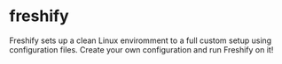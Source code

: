# freshify
Freshify sets up a clean Linux enviromment to a full custom setup using configuration files. Create your own configuration and run Freshify on it!
